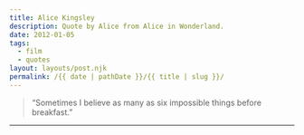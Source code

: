 ```yaml
---
title: Alice Kingsley
description: Quote by Alice from Alice in Wonderland.
date: 2012-01-05
tags: 
  - film
  - quotes
layout: layouts/post.njk
permalink: /{{ date | pathDate }}/{{ title | slug }}/
---
```


> “Sometimes I believe as many as six impossible things before breakfast.”

---

